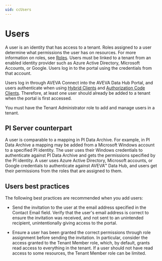 ```yaml
---
uid: ccUsers
---
```


# Users

A user is an identity that has access to a tenant. Roles assigned to a user determine what permissions the user has on resources. For more information on roles, see [Roles](xref:ccRoles). Users must be linked to a tenant from an enabled identity provider such as Azure Active Directory, Microsoft Accounts, or Google. Users log in to the portal using the credentials from that account.

Users log in through AVEVA Connect into the AVEVA Data Hub Portal, and users authenticate when using [Hybrid Clients](xref:ccClients#hybrid-client) and [Authorization Code Clients](xref:ccClients#authorization-code-client). Therefore, at least one user should already be added to a tenant when the portal is first accessed.

You must have the Tenant Administrator role to add and manage users in a tenant.

## <a name="users-pi-server"></a>PI Server counterpart

A user is comparable to a mapping in PI Data Archive. For example, in PI Data Archive a mapping may be added from a Microsoft Windows account to a specified PI identity. The user uses their Windows credentials to authenticate against PI Data Archive and gets the permissions specified by the PI identity. A user uses Azure Active Directory, Microsoft accounts, or Google credentials to authenticate against AVEVA&trade; Data Hub, and users get their permissions from the roles that are assigned to them.

## <a name="users-bp"></a>Users best practices

The following best practices are recommended when you add users:

- Send the invitation to the user at the email address specified in the Contact Email field. Verify that the user's email address is correct to ensure the invitation was received, and not sent to an unintended recipient, unintentionally giving access to the portal.

- Ensure a user has been granted the correct permissions through role assignment before sending the invitation. In particular, consider the access granted to the Tenant Member role, which, by default, grants read access to everything in the tenant. If a user should not have read access to some resources, the Tenant Member role can be limited.
